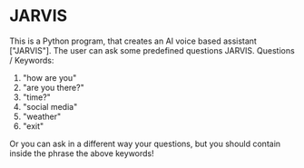 # JARVIS
This is a Python program, that creates an AI voice based assistant ["JARVIS"].
The user can ask some predefined questions JARVIS.
Questions / Keywords:
1. "how are you"
2. "are you there?"
3. "time?"
4. "social media"
5. "weather"
6. "exit"

Or you can ask in a different way your questions, but you should contain inside the phrase the above keywords!
